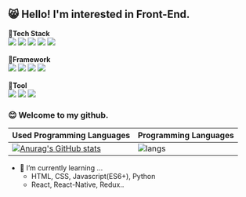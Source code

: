 ## :smile_cat: Hello! I'm interested in Front-End.

🔨<b>Tech Stack</b>
<br>
<img src="https://img.shields.io/badge/JavaScript-F7DF1E?style=flat-square&logo=JavaScript&logoColor=black"/>
<img src="https://img.shields.io/badge/HTML5-E34F26?style=flat-square&logo=CSS3&logoColor=white"/>
<img src="https://img.shields.io/badge/CSS3-1572B6?style=flat-square&logo=CSS3&logoColor=white"/>
<img src="https://img.shields.io/badge/styled-component-DB7093?style=flat-square&logo=styled-component&logoColor=white"/>
<img src="https://img.shields.io/badge/Python-3766AB?style=flat-square&logo=Python&logoColor=white"/>
<br>
<br>
🔨<b>Framework</b>
<br>
<img src="https://img.shields.io/badge/React-17.0.2-61DAFB?style=flat-square&logo=React&logoColor=black"/>
<img src="https://img.shields.io/badge/Redux-4.1.0-764ABC?style=flat-square&logo=Redux&logoColor=white"/>
<img src="https://img.shields.io/badge/Vue.js-3.1.0-4FC08D?style=flat-square&logo=Vue.js&logoColor=black"/>
<img src="https://img.shields.io/badge/Django-092E20?style=flat-square&logo=Django&logoColor=white"/>
<br>
<br>
🔨<b>Tool</b>
<br>
<img src="https://img.shields.io/badge/GitLab-FCA121?style=flat-square&logo=GitLab&logoColor=black"/>
<img src="https://img.shields.io/badge/Jira-0052CC?style=flat-square&logo=Jira&logoColor=white"/>
<img src="https://img.shields.io/badge/Jenkins-D24939?style=flat-square&logo=Jenkins&logoColor=black"/>
<br>

### :blush: Welcome to my github.

<!--
**mingddo/mingddo** is a ✨ _special_ ✨ repository because its `README.md` (this file) appears on your GitHub profile.

Here are some ideas to get you started:

- 🔭 I’m currently working on ...
- 👯 I’m looking to collaborate on ...
- 🤔 I’m looking for help with ...
- 💬 Ask me about ...
- 📫 How to reach me: ...
- 😄 Pronouns: ...
- ⚡ Fun fact: ...
-->



| Used Programming Languages                                   | Programming Languages                                        |
| ------------------------------------------------------------ | ------------------------------------------------------------ |
| [![Anurag's GitHub stats](https://github-readme-stats.vercel.app/api?username=mingddo)](https://github.com/anuraghazra/github-readme-stats) | ![langs](https://github-readme-stats.vercel.app/api/top-langs/?username=mingddo&langs_count=8&layout=compact&hide=python,java,html,jupyter%20notebook&theme=dracula) |



- 🌱 I’m currently learning ...
  -  HTML, CSS, Javascript(ES6+), Python
  -  React, React-Native, Redux..
